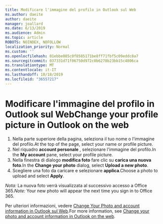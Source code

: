 ```yaml
---
title: Modificare l'immagine del profilo in Outlook sul Web
ms.author: daeite
author: daeite
manager: joallard
ms.date: 6/13/2019
ms.audience: Admin
ms.topic: article
ROBOTS: NOINDEX, NOFOLLOW
localization_priority: Normal
ms.custom: ''
ms.openlocfilehash: 01ebbe085c0f8585171be8ff71fbf5c09eddc8a7
ms.sourcegitcommit: 037331d71f06750d972c0b6278b23bb15c4806ca
ms.translationtype: MT
ms.contentlocale: it-IT
ms.lasthandoff: 10/18/2019
ms.locfileid: "36557217"
---
```

# <a name="change-your-profile-picture-in-outlook-on-the-web"></a><span data-ttu-id="146d6-102">Modificare l'immagine del profilo in Outlook sul Web</span><span class="sxs-lookup"><span data-stu-id="146d6-102">Change your profile picture in Outlook on the web</span></span>

1. <span data-ttu-id="146d6-103">Nella parte superiore della pagina, seleziona il tuo nome o l'immagine del profilo.</span><span class="sxs-lookup"><span data-stu-id="146d6-103">At the top of the page, select your name or profile picture.</span></span>
1. <span data-ttu-id="146d6-104">Nel riquadro **account personale** , selezionare l'immagine del profilo.</span><span class="sxs-lookup"><span data-stu-id="146d6-104">In the **My account** pane, select your profile picture.</span></span>
1. <span data-ttu-id="146d6-105">Nella finestra di dialogo **modifica foto** fare clic su **carica una nuova foto**.</span><span class="sxs-lookup"><span data-stu-id="146d6-105">In the **Change your photo** dialog, select **Upload a new photo**.</span></span>
1. <span data-ttu-id="146d6-106">Scegliere una foto da caricare e selezionare **applica**.</span><span class="sxs-lookup"><span data-stu-id="146d6-106">Choose a photo to upload and select **Apply**.</span></span>

<span data-ttu-id="146d6-107">*Nota:* La nuova foto verrà visualizzata al successivo accesso a Office 365.</span><span class="sxs-lookup"><span data-stu-id="146d6-107">*Note:* Your new photo will appear the next time you sign in to Office 365.</span></span>

<span data-ttu-id="146d6-108">Per ulteriori informazioni, vedere [Change Your Photo and account information in Outlook sul Web](https://support.office.com/article/b2dbb289-851d-4bed-93c3-3e136f5659ec).</span><span class="sxs-lookup"><span data-stu-id="146d6-108">For more information, see [Change your photo and account information in Outlook on the web](https://support.office.com/article/b2dbb289-851d-4bed-93c3-3e136f5659ec).</span></span>